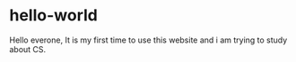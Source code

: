 # hello-world

Hello everone,
It is my first time to use this website and i am trying to study about CS.
